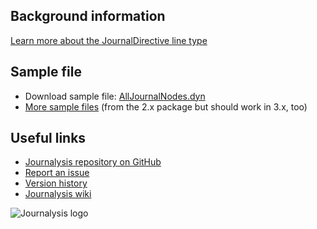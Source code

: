 ## Background information
[Learn more about the JournalDirective line type](https://github.com/andydandy74/Journalysis/wiki/JournalLine-types#journaldirective)

## Sample file
- Download sample file: [AllJournalNodes.dyn](https://raw.githubusercontent.com/andydandy74/Journalysis/master/samples/3.x/AllJournalNodes.dyn)
- [More sample files](https://github.com/andydandy74/Journalysis/tree/master/samples/2.x) (from the 2.x package but should work in 3.x, too)

## Useful links
- [Journalysis repository on GitHub](https://github.com/andydandy74/Journalysis)
- [Report an issue](https://github.com/andydandy74/Journalysis/issues)
- [Version history](https://github.com/andydandy74/Journalysis/wiki/Version-history)
- [Journalysis wiki](https://github.com/andydandy74/Journalysis/wiki)

![Journalysis logo](https://raw.githubusercontent.com/andydandy74/Journalysis/master/icons/raw/Journalysis.png)